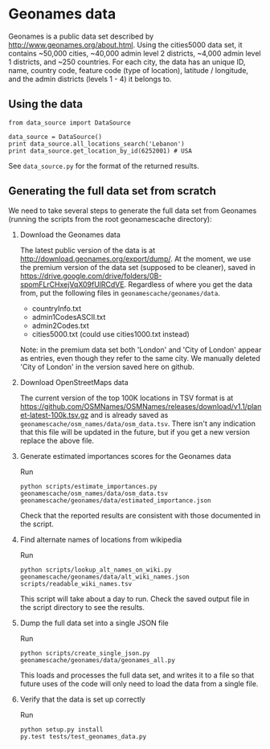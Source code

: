 # Geonames data

Geonames is a public data set described by http://www.geonames.org/about.html. Using the cities5000 data set, it contains ~50,000 cities, ~40,000 admin level 2 districts, ~4,000 admin level 1 districts, and ~250 countries. For each city, the data has an unique ID, name, country code, feature code (type of location), latitude / longitude, and the admin districts (levels 1 - 4) it belongs to.

## Using the data

```
from data_source import DataSource

data_source = DataSource()
print data_source.all_locations_search('Lebanon')
print data_source.get_location_by_id(6252001) # USA
```

See `data_source.py` for the format of the returned results.

## Generating the full data set from scratch

We need to take several steps to generate the full data set from Geonames (running the scripts from the root geonamescache directory):

1. Download the Geonames data

    The latest public version of the data is at http://download.geonames.org/export/dump/. At the moment, we use the premium version of the data set (supposed to be cleaner), saved in https://drive.google.com/drive/folders/0B-spomFLrCHxejVqX09fUlRCdVE. Regardless of where you get the data from, put the following files in `geonamescache/geonames/data`.
    
    - countryInfo.txt
    - admin1CodesASCII.txt
    - admin2Codes.txt
    - cities5000.txt (could use cities1000.txt instead)
    
    Note: in the premium data set both 'London' and 'City of London' appear as entries, even though they refer to the same city. We manually deleted 'City of London' in the version saved here on github.
    
2. Download OpenStreetMaps data

    The current version of the top 100K locations in TSV format is at https://github.com/OSMNames/OSMNames/releases/download/v1.1/planet-latest-100k.tsv.gz and is already saved as `geonamescache/osm_names/data/osm_data.tsv`. There isn't any indication that this file will be updated in the future, but if you get a new version replace the above file.

3. Generate estimated importances scores for the Geonames data

    Run
    
    ```
    python scripts/estimate_importances.py geonamescache/osm_names/data/osm_data.tsv geonamescache/geonames/data/estimated_importance.json
    ```
    
    Check that the reported results are consistent with those documented in the script.
    
4. Find alternate names of locations from wikipedia

    Run
    
    ```
    python scripts/lookup_alt_names_on_wiki.py geonamescache/geonames/data/alt_wiki_names.json scripts/readable_wiki_names.tsv
    ```
    
    This script will take about a day to run. Check the saved output file in the script directory to see the results.
    
5. Dump the full data set into a single JSON file

    Run
    
    ```
    python scripts/create_single_json.py geonamescache/geonames/data/geonames_all.py
    ```
    
    This loads and processes the full data set, and writes it to a file so that future uses of the code will only need to load the data from a single file.
    
6. Verify that the data is set up correctly

    Run
    
    ```
    python setup.py install
    py.test tests/test_geonames_data.py
    ```
